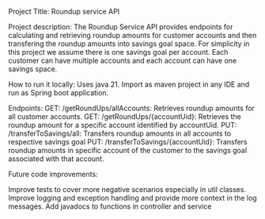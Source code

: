 Project Title: Roundup service API

Project description: The Roundup Service API provides endpoints for calculating and retrieving roundup amounts for customer accounts and then transfering the roundup amounts into savings goal space. For simplicity in this project we assume there is one savings goal per account. Each customer can have multiple accounts and each account can have one savings space.

How to run it locally: Uses java 21. Import as maven project in any IDE and run as Spring boot application.

Endpoints: GET: /getRoundUps/allAccounts: Retrieves roundup amounts for all customer accounts. GET: /getRoundUps/{accountUid}: Retrieves the roundup amount for a specific account identified by accountUid. PUT: /transferToSavings/all: Transfers roundup amounts in all accounts to respective savings goal PUT: /transferToSavings/{accountUid}: Transfers roundup amounts in specific account of the customer to the savings goal associated with that account.

Future code improvements:

Improve tests to cover more negative scenarios especially in util classes.
Improve logging and exception handling and provide more context in the log messages.
Add javadocs to functions in controller and service
